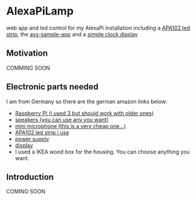 # AlexaPiLamp
web app and led control for my AlexaPi installation including a [APA102 led strip](http://amzn.to/2vVw5AR), the [avs-sample-app](https://github.com/alexa/alexa-avs-sample-app) and a [simple clock display](http://amzn.to/2wOkUHh)

## Motivation

COMMING SOON

## Electronic parts needed

I am from Germany so there are the german amazon links below:

* [Raspberry PI (i used 3 but should work with older ones)](http://amzn.to/2vLcIKM)
* [speakers (you can use any you want)](http://amzn.to/2wOawzp)
* [mini microphone (this is a very cheap one...)](http://amzn.to/2wNNVCW)
* [APA102 led strip i use](http://amzn.to/2vVw5AR)
* [power supply](http://amzn.to/2uMkBuU)
* [display](http://amzn.to/2wOkUHh)
* I used a IKEA wood box for the housing. You can choose anything you want.

## Introduction

COMING SOON
